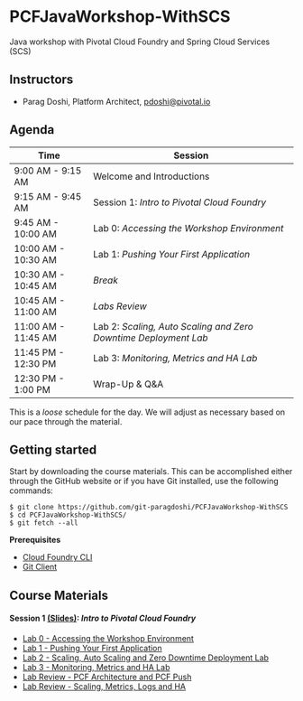 # PCFJavaWorkshop-WithSCS
Java workshop with Pivotal Cloud Foundry and Spring Cloud Services (SCS)


## Instructors
- Parag Doshi, Platform Architect, pdoshi@pivotal.io

## Agenda

Time | Session
---- | -------
9:00 AM - 9:15 AM | Welcome and Introductions
9:15 AM - 9:45 AM | Session 1: _Intro to Pivotal Cloud Foundry_
9:45 AM - 10:00 AM | Lab 0: _Accessing the Workshop Environment_
10:00 AM - 10:30 AM | Lab 1: _Pushing Your First Application_
10:30 AM - 10:45 AM | _Break_
10:45 AM - 11:00 AM | _Labs Review_
11:00 AM - 11:45 AM | Lab 2: _Scaling, Auto Scaling and Zero Downtime Deployment Lab_
11:45 PM - 12:30 PM | Lab 3: _Monitoring, Metrics and HA Lab_
12:30 PM - 1:00 PM | Wrap-Up & Q&A

This is a _loose_ schedule for the day. We will adjust as necessary based on our pace through the material.

## Getting started

Start by downloading the course materials.  This can be accomplished either through the GitHub website or if you have Git installed, use the following commands:

```
$ git clone https://github.com/git-paragdoshi/PCFJavaWorkshop-WithSCS
$ cd PCFJavaWorkshop-WithSCS/
$ git fetch --all
```

**Prerequisites**
- [Cloud Foundry CLI](https://github.com/cloudfoundry/cli)
- [Git Client](https://git-scm.com/downloads)

## Course Materials

#### Session 1 [(Slides)](session_01/Session_1_Cloud_Native_Introduction.pdf): _Intro to Pivotal Cloud Foundry_
  - [Lab 0 - Accessing the Workshop Environment](session_01/lab_00/lab_00.adoc)
  - [Lab 1 - Pushing Your First Application](session_01/lab_01/lab_01.adoc)
  - [Lab 2 - Scaling, Auto Scaling and Zero Downtime Deployment Lab](session_01/lab_02/lab_02.adoc)
  - [Lab 3 - Monitoring, Metrics and HA Lab](session_01/lab_03/lab_03.adoc)
  - [Lab Review - PCF Architecture and PCF Push](session_01/Labs_Review_01_PCF_Deep_Dive.pdf)
  - [Lab Review - Scaling, Metrics, Logs and HA](session_01/Labs_Review_02_Zero_Dep_Services_Logs_HA.pdf)

